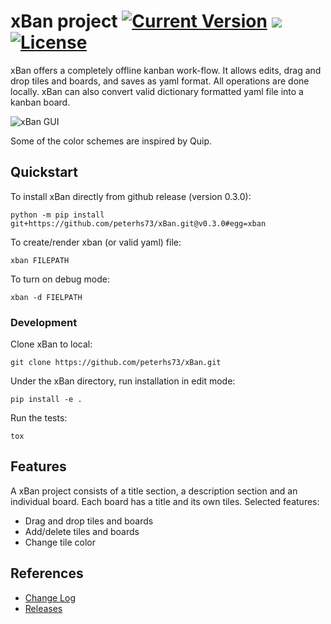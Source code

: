 # xBan project [![Current Version](https://img.shields.io/badge/version-0.2.1-green.svg)](https://github.com/peterhs73/xBan/releases) [![](https://img.shields.io/badge/python-3.6+-blue.svg)](https://www.python.org/downloads/) [![License](https://img.shields.io/badge/License-BSD%202--Clause-orange.svg)](https://opensource.org/licenses/BSD-2-Clause)

xBan offers a completely offline kanban work-flow. It allows edits, drag and drop tiles and boards, and saves as yaml format. All operations are done locally. xBan can also convert valid dictionary formatted yaml file into a kanban board.

![xBan GUI](https://media.giphy.com/media/4IAFWoA2C6HKPNb4xg/giphy.gif)

Some of the color schemes are inspired by Quip.

## Quickstart

To install xBan directly from github release (version 0.3.0):
    
    python -m pip install git+https://github.com/peterhs73/xBan.git@v0.3.0#egg=xban

To create/render xban (or valid yaml) file:

	xban FILEPATH

To turn on debug mode:
	
	xban -d FIELPATH 

### Development

Clone xBan to local:
	
	git clone https://github.com/peterhs73/xBan.git

Under the xBan directory, run installation in edit mode:

	pip install -e .

Run the tests:

	tox


## Features

A xBan project consists of a title section, a description section and an individual board. Each board has a title and its own tiles. Selected features:

- Drag and drop tiles and boards
- Add/delete tiles and boards
- Change tile color


## References

- [Change Log](https://github.com/peterhs73/xBan/blob/master/CHANGELOG.md)
- [Releases](https://github.com/peterhs73/xBan/releases)
